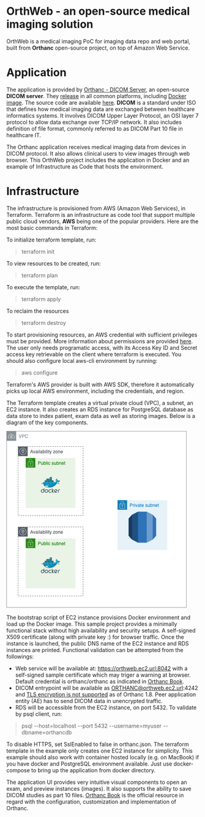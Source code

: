 # OrthWeb - an open-source medical imaging solution

OrthWeb is a medical imaging PoC for imaging data repo and web portal, built from **Orthanc** open-source project, on top of Amazon Web Service.

# Application

The application is provided by [Orthanc - DICOM Server](https://www.orthanc-server.com/), an open-source **DICOM server**. They [release](https://www.orthanc-server.com/download.php) in all common platforms, including [Docker image](https://hub.docker.com/u/jodogne/). The source code are available [here](https://hg.orthanc-server.com/). **DICOM** is a standard under ISO that defines how medical imaging data are exchanged between healthcare informatics systems. It involves DICOM Upper Layer Protocol, an OSI layer 7 protocol to allow data exchange over TCP/IP network. It also includes definition of file format, commonly referred to as DICOM Part 10 file in healthcare IT.

The Orthanc application receives medical imaging data from devices in DICOM protocol. It also allows clinical users to view images through web browser. This OrthWeb project includes the application in Docker and an example of Infrastructure as Code that hosts the environment.


# Infrastructure

The infrastructure is provisioned from AWS (Amazon Web Services), in Terraform. Terraform is an infrastructure as code tool that support multiple public cloud vendors, **AWS** being one of the popular providers. Here are the most basic commands in Terraform:

To initialize terraform template, run:
> terraform init

To view resources to be created, run:
> terraform plan

To execute the template, run:
> terraform apply

To reclaim the resources
> terraform destroy

To start provisioning resources, an AWS credential with sufficient privileges must be provided. More information about permissions are provided [here](https://www.terraform.io/docs/cloud/users-teams-organizations/permissions.html). The user only needs programatic access, with its Access Key ID and Secret access key retrievable on the client where terraform is executed. You should also configure local aws-cli environment by running:
> aws configure

Terraform's AWS provider is built with AWS SDK, therefore it automatically picks up local AWS environment, including the credentials, and region.

The Terraform template creates a virtual private cloud (VPC), a subnet, an EC2 instance. It also creates an RDS instance for PostgreSQL database as data store to index patient, exam data as well as storing images. Below is a diagram of the key components.

![Diagram](diagram/Orthweb.png)

The bootstrap script of EC2 instance provisions Docker environment and load up the Docker image. This sample project provides a minimally functional stack without high availability and security setups. A self-signed X509 certificate (along with private key :) for browser traffic. Once the instance is launched, the public DNS name of the EC2 instance and RDS instances are printed. Functional validation can be attempted from the followings:

* Web service will be available at: https://orthweb.ec2.url:8042 with a self-signed sample certificate which may triger a warning at browser. Default credential is orthanc/orthanc as indicated in [Orthanc Book](https://book.orthanc-server.com/index.html). 
* DICOM entrypoint will be available as ORTHANC@orthweb.ec2.url:4242 and [TLS encryption is not supported](https://book.orthanc-server.com/faq/security.html) as of Orthanc 1.8. Peer application entity (AE) has to send DICOM data in unencrypted traffic.
* RDS will be accessible from the EC2 instance, on port 5432. To validate by psql client, run:
>psql --host=localhost --port 5432 --username=myuser --dbname=orthancdb

To disable HTTPS, set SslEnabled to false in orthanc.json. The terraform template in the example only creates one EC2 instance for simplicity. This example should also work with container hosted locally (e.g. on MacBook) if you have docker and PostgreSQL environment available. Just use docker-compose to bring up the application from docker directory.
 
The application UI provides very intuitive visual components to open an exam, and preview instances (images). It also supports the ability to save DICOM studies as part 10 files. [Orthanc Book](https://book.orthanc-server.com/index.html) is the official resource in regard with the configuration, customization and implementation of Orthanc. 

